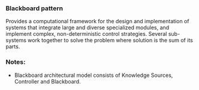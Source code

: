 ### Blackboard pattern
Provides a computational framework for the design and implementation of systems 
that integrate large and diverse specialized modules, and implement complex, 
non-deterministic control strategies. Several sub-systems work together to solve
the problem where solution is the sum of its parts.

### Notes:
* Blackboard architectural model consists of Knowledge Sources, Controller and Blackboard.
